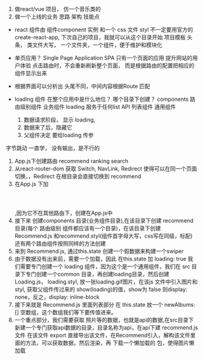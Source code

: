 1. 做react/vue 项目， 仿一个音乐类的
2. 做一个上线的业务 思路 架构 技能点

- react 组件由 组件component 实例 和一个 css 文件 styl
不一定要用官方的 create-react-app, 下次自己的项目，我就可以从这个目录开始 项目模板
头条，
类文件大写， 一个文件夹，一个组件，便于维护和模块化
- 单页应用？ Single Page Application  SPA
  只有一个页面的应用
  提升网站的用户体验
  点击路由时，不会重新刷新整个页面， 而是根据路由的配置把相应的组件显示出来  
- 根据界面可以分析出 头尾不同，中间内容根据Route 匹配 

- loading 组件 在整个应用中是什么地位？
  哪个目录下创建？
  components 路由级别组件   业务组件
  loading 服务于任何list API 列表组件  通用组件
  
  1. 数据请求阶段， 显示 loading, 
  2. 数据来了后，隐藏它
  3. 父组件决定  要给loading 传参



字节跳动
一直学， 没有输出，是不行的


1. App.js下创建路由  recommend  ranking  search
2. 从react-router-dom 获取 Switch, NavLink, Redirect  使得可以在同一个页面切换，，Redirect 在根目录会直接切换到<Redirect from="/" to="/recommend"/>  recommend
3. 在App.js 下加 <header></header>,因为它不在其他路由下，创建在App.js中
4. 接下来 创建components 目录(业务组件目录),在该目录下创建 recommend目录(每个 路由级别 组件都应该有一个目录)，在该目录下创建 Recommend.js 和recommend.styl(组件首字母大写，css写在同级，标配)  还有两个路由组件按照同样的方法创建
5. 来到 Recommend.js, 通过this.state 创建一个假数据来构建一个swiper
6. 由于数据没有出来前，需要一个加载，因此 在this.state 加 loading: true 我们需要专门创建一个 loading 组件，因为这个是一个通用组件，我们在 src 目录下专门创建一个common 目录，再创建loading目录，然后创建Loading.js， loading.styl, 放一张loading.gif图片，在该js 文件中引入图片和styl, 获取父组件传过来的 show(loading)的值，show为 false 则display: none，反之，display: inline-block
7. 接下来就是 Recommend.js 里面列表部分  在 this.state 放一个 newAlbums:[] 空数组，这个数组我们等下要传值进来。
8. 一个重点部分，我们需要获取 照片等的数据，也就是api的数据,在src目录下新建一个专门获取api数据的目录，目录名称为api，在api下建 recommend.js 文件 在该文件 export  直接导出该文件，在Recommend引入，解构该文件里面的方法，可以获取数据，然后渲染，再 下载一个懒加载的 包，使得图片懒加载